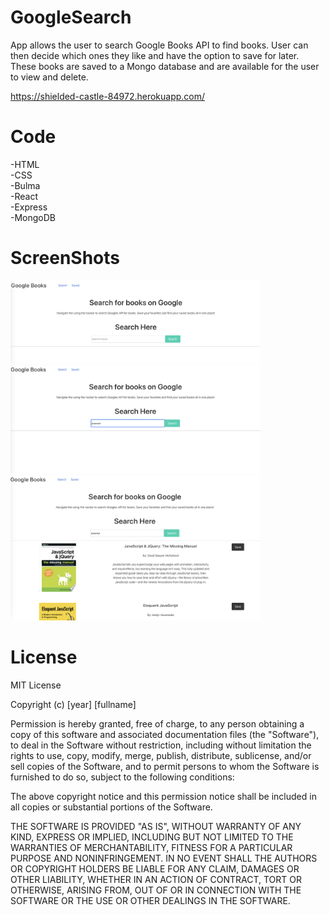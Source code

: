 # GoogleSearch

App allows the user to search Google Books API to find books. User can then decide which ones they like and have the option to save for later. These books are saved to a Mongo database and are available for the user to view and delete. 
 
 https://shielded-castle-84972.herokuapp.com/

 # Code
-HTML
<br>
-CSS
<br>
-Bulma
<br>
-React
<br>
-Express
<br>
-MongoDB
<br>


# ScreenShots
<img src="Assets/Screen Shot 2020-03-21 at 1.26.47 PM.png" width=400px>
<img src="Assets/Screen Shot 2020-03-21 at 1.27.03 PM.png" width=400px>
<img src="Assets/Screen Shot 2020-03-21 at 1.27.12 PM.png" width=400px>

# License

MIT License

Copyright (c) [year] [fullname]

Permission is hereby granted, free of charge, to any person obtaining a copy
of this software and associated documentation files (the "Software"), to deal
in the Software without restriction, including without limitation the rights
to use, copy, modify, merge, publish, distribute, sublicense, and/or sell
copies of the Software, and to permit persons to whom the Software is
furnished to do so, subject to the following conditions:

The above copyright notice and this permission notice shall be included in all
copies or substantial portions of the Software.

THE SOFTWARE IS PROVIDED "AS IS", WITHOUT WARRANTY OF ANY KIND, EXPRESS OR
IMPLIED, INCLUDING BUT NOT LIMITED TO THE WARRANTIES OF MERCHANTABILITY,
FITNESS FOR A PARTICULAR PURPOSE AND NONINFRINGEMENT. IN NO EVENT SHALL THE
AUTHORS OR COPYRIGHT HOLDERS BE LIABLE FOR ANY CLAIM, DAMAGES OR OTHER
LIABILITY, WHETHER IN AN ACTION OF CONTRACT, TORT OR OTHERWISE, ARISING FROM,
OUT OF OR IN CONNECTION WITH THE SOFTWARE OR THE USE OR OTHER DEALINGS IN THE
SOFTWARE.